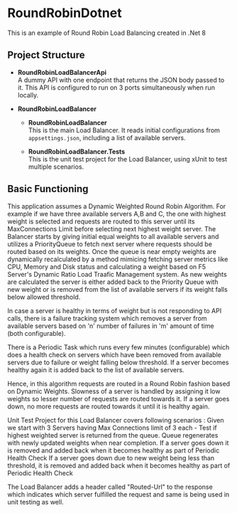 # RoundRobinDotnet
This is an example of Round Robin Load Balancing created in .Net 8

## Project Structure
 - **RoundRobinLoadBalancerApi**  
  A dummy API with one endpoint that returns the JSON body passed to it. This API is configured to run on 3 ports simultaneously when run locally.

- **RoundRobinLoadBalancer**
  - **RoundRobinLoadBalancer**  
    This is the main Load Balancer. It reads initial configurations from `appsettings.json`, including a list of available servers.

  - **RoundRobinLoadBalancer.Tests**  
    This is the unit test project for the Load Balancer, using xUnit to test multiple scenarios.

## Basic Functioning
This application assumes a Dynamic Weighted Round Robin Algorithm. For example if we have three available servers A,B and C, the one with highest weight is selected and requests are routed to this server until its MaxConnections Limit before selecting next highest weight server. The Balancer starts by giving initial equal weights to all available servers and utilizes a PriorityQueue to fetch next server where requests should be routed based on its weights. Once the queue is near empty weights are dynamically recalculated by a method mimicing fetching server metrics like CPU, Memory and Disk status and calculating a weight based on F5 Server's Dynamic Ratio Load Traafic Management system. As new weights are calculated the server is either added back to the Priority Queue with new weight or is removed from the list of available servers if its weight falls below allowed threshold.

In case a server is healthy in terms of weight but is not responding to API calls, there is a failure tracking system which removes a server from available servers based on 'n' number of failures in 'm' amount of time (both configurable). 

There is a Periodic Task which runs every few minutes (configurable) which does a health check on servers which have been removed from available servers due to failure or weight falling below threshold. If a server becomes healthy again it is added back to the list of available servers.

Hence, in this algorithm requests are routed in a Round Robin fashion based on Dynamic Weights.
Slowness of a server is handled by assigning it low weights so lesser number of requests are routed towards it.
If a server goes down, no more requests are routed towards it until it is healthy again.

Unit Test Project for this Load Balancer covers following scenarios : 
Given we start with 3 Servers having Max Connections limit of 3 each - 
Test if highest weighted server is returned from the queue.
Queue regenerates with newly updated weights when near completion.
If a server goes down it is removed and added back when it becomes healthy as part of Periodic Health Check
If a server goes down due to new weight being less than threshold, it is removed and added back when it becomes healthy as part of Periodic Health Check

The Load Balancer adds a header called "Routed-Url" to the response which indicates which server fulfilled the request and same is being used in unit testing as well.


